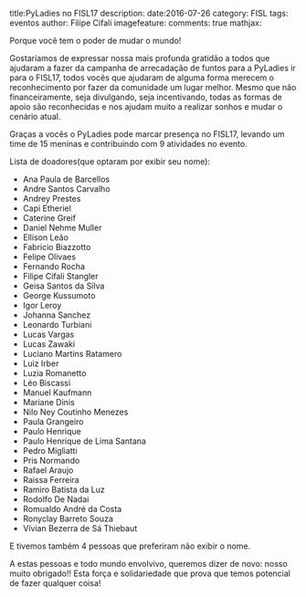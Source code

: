 title:PyLadies no FISL17
description:
date:2016-07-26
category: FISL
tags: eventos
author: Filipe Cifali
imagefeature:
comments: true
mathjax:

Porque você tem o poder de mudar o mundo!

Gostaríamos de expressar nossa mais profunda gratidão a todos que ajudaram a fazer da campanha de arrecadação de funtos para a PyLadies ir para o FISL17, todos vocês que ajudaram de alguma forma merecem o reconhecimento por fazer da comunidade um lugar melhor. Mesmo que não financeiramente, seja divulgando, seja incentivando, todas as formas de apoio são reconhecidas e nos ajudam muito a realizar sonhos e mudar o cenário atual.

Graças a vocês o PyLadies pode marcar presença no FISL17, levando um time de 15 meninas e contribuindo com 9 atividades no evento.

Lista de doadores(que optaram por exibir seu nome):

* Ana Paula de Barcellos
* Andre Santos Carvalho
* Andrey Prestes
* Capi Etheriel
* Caterine Greif
* Daniel Nehme Muller
* Ellison Leão
* Fabricio Biazzotto
* Felipe Olivaes
* Fernando Rocha
* Filipe Cifali Stangler
* Geisa Santos da Silva
* George Kussumoto
* Igor Leroy
* Johanna Sanchez
* Leonardo Turbiani
* Lucas Vargas
* Lucas Zawaki
* Luciano Martins Ratamero
* Luiz Irber
* Luzia Romanetto
* Léo Biscassi
* Manuel Kaufmann
* Mariane Dinis
* Nilo Ney Coutinho Menezes
* Paula Grangeiro
* Paulo Henrique
* Paulo Henrique de Lima Santana
* Pedro Migliatti
* Pris Normando
* Rafael Araujo
* Raissa Ferreira
* Ramiro Batista da Luz
* Rodolfo De Nadai
* Romualdo André da Costa
* Ronyclay Barreto Souza
* Vívian Bezerra de Sá Thiebaut

E tivemos também 4 pessoas que preferiram não exibir o nome.

A estas pessoas e todo mundo envolvivo, queremos dizer de novo: nosso muito obrigado!! Esta força e solidariedade que prova que temos potencial de fazer qualquer coisa!
